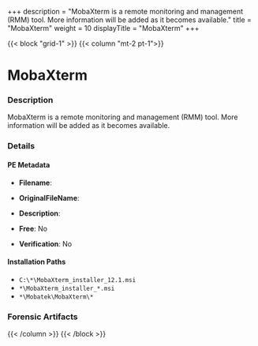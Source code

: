 +++
description = "MobaXterm is a remote monitoring and management (RMM) tool. More information will be added as it becomes available."
title = "MobaXterm"
weight = 10
displayTitle = "MobaXterm"
+++


{{< block "grid-1" >}}
{{< column "mt-2 pt-1">}}

# MobaXterm


### Description

MobaXterm is a remote monitoring and management (RMM) tool. More information will be added as it becomes available.




### Details


#### PE Metadata
- **Filename**: 
- **OriginalFileName**: 
- **Description**: 


- **Free**: No

- **Verification**: No




#### Installation Paths
- `C:\*\MobaXterm_installer_12.1.msi`
- `*\MobaXterm_installer_*.msi`
- `*\Mobatek\MobaXterm\*`

### Forensic Artifacts










{{< /column >}}
{{< /block >}}
